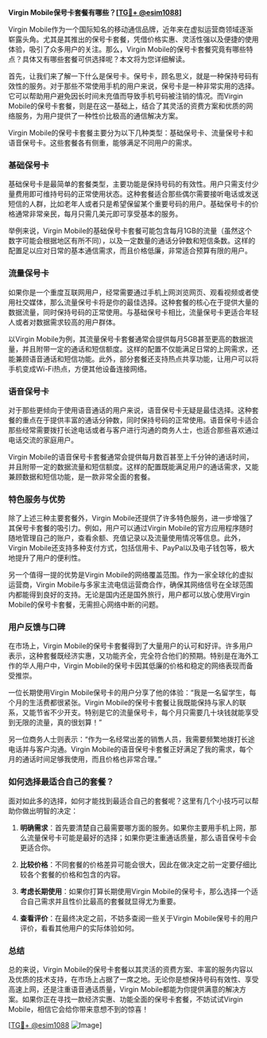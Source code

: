 **Virgin Mobile保号卡套餐有哪些？[[TG💪+ @esim1088](https://t.me/s/esim1088)]**

Virgin Mobile作为一个国际知名的移动通信品牌，近年来在虚拟运营商领域逐渐崭露头角。尤其是其推出的保号卡套餐，凭借价格实惠、灵活性强以及便捷的使用体验，吸引了众多用户的关注。那么，Virgin Mobile的保号卡套餐究竟有哪些特点？具体又有哪些套餐可供选择呢？本文将为您详细解读。

首先，让我们来了解一下什么是保号卡。保号卡，顾名思义，就是一种保持号码有效性的服务。对于那些不常使用手机的用户来说，保号卡是一种非常实用的选择。它可以帮助用户避免因长时间未充值而导致手机号码被注销的情况。而Virgin Mobile的保号卡套餐，则是在这一基础上，结合了其灵活的资费方案和优质的网络服务，为用户提供了一种性价比极高的通信解决方案。

Virgin Mobile的保号卡套餐主要分为以下几种类型：基础保号卡、流量保号卡和语音保号卡。这些套餐各有侧重，能够满足不同用户的需求。

### 基础保号卡

基础保号卡是最简单的套餐类型，主要功能是保持号码的有效性。用户只需支付少量费用即可维持号码的正常使用状态。这种套餐适合那些偶尔需要接听电话或发送短信的人群，比如老年人或者只是希望保留某个重要号码的用户。基础保号卡的价格通常非常亲民，每月只需几美元即可享受基本的服务。

举例来说，Virgin Mobile的基础保号卡套餐可能包含每月1GB的流量（虽然这个数字可能会根据地区有所不同），以及一定数量的通话分钟数和短信条数。这样的配置足以应对日常的基本通信需求，而且价格低廉，非常适合预算有限的用户。

### 流量保号卡

如果你是一个重度互联网用户，经常需要通过手机上网浏览网页、观看视频或者使用社交媒体，那么流量保号卡将是你的最佳选择。这种套餐的核心在于提供大量的数据流量，同时保持号码的正常使用。与基础保号卡相比，流量保号卡更适合年轻人或者对数据需求较高的用户群体。

以Virgin Mobile为例，其流量保号卡套餐通常会提供每月5GB甚至更高的数据流量，并且附带一定的通话和短信额度。这样的配置不仅能满足日常的上网需求，还能兼顾语音通话和短信功能。此外，部分套餐还支持热点共享功能，让用户可以将手机变成Wi-Fi热点，方便其他设备连接网络。

### 语音保号卡

对于那些更倾向于使用语音通话的用户来说，语音保号卡无疑是最佳选择。这种套餐的重点在于提供丰富的通话分钟数，同时保持号码的正常使用。语音保号卡适合那些经常需要拨打长途电话或者与客户进行沟通的商务人士，也适合那些喜欢通过电话交流的家庭用户。

Virgin Mobile的语音保号卡套餐通常会提供每月数百甚至上千分钟的通话时间，并且附带一定的数据流量和短信额度。这样的配置既能满足用户的通话需求，又能兼顾数据和短信功能，是一款非常全面的套餐。

### 特色服务与优势

除了上述三种主要套餐外，Virgin Mobile还提供了许多特色服务，进一步增强了其保号卡套餐的吸引力。例如，用户可以通过Virgin Mobile的官方应用程序随时随地管理自己的账户，查看余额、充值记录以及流量使用情况等信息。此外，Virgin Mobile还支持多种支付方式，包括信用卡、PayPal以及电子钱包等，极大地提升了用户的便利性。

另一个值得一提的优势是Virgin Mobile的网络覆盖范围。作为一家全球化的虚拟运营商，Virgin Mobile与多家主流电信运营商合作，确保其网络信号在全球范围内都能得到良好的支持。无论是国内还是国外旅行，用户都可以放心使用Virgin Mobile的保号卡套餐，无需担心网络中断的问题。

### 用户反馈与口碑

在市场上，Virgin Mobile的保号卡套餐得到了大量用户的认可和好评。许多用户表示，这种套餐既经济实惠，又功能齐全，完全符合他们的预期。特别是在海外工作的华人用户中，Virgin Mobile的保号卡因其低廉的价格和稳定的网络表现而备受推崇。

一位长期使用Virgin Mobile保号卡的用户分享了他的体验：“我是一名留学生，每个月的生活费都很紧张。Virgin Mobile的保号卡套餐让我既能保持与家人的联系，又能节省不少开支。特别是它的流量保号卡，每个月只需要几十块钱就能享受到无限的流量，真的很划算！”

另一位商务人士则表示：“作为一名经常出差的销售人员，我需要频繁地拨打长途电话并与客户沟通。Virgin Mobile的语音保号卡套餐正好满足了我的需求，每个月的通话时间足够我使用，而且价格也非常合理。”

### 如何选择最适合自己的套餐？

面对如此多的选择，如何才能找到最适合自己的套餐呢？这里有几个小技巧可以帮助你做出明智的决定：

1. **明确需求**：首先要清楚自己最需要哪方面的服务。如果你主要用手机上网，那么流量保号卡可能是最好的选择；如果你更注重通话质量，那么语音保号卡会更适合你。

2. **比较价格**：不同套餐的价格差异可能会很大，因此在做决定之前一定要仔细比较各个套餐的价格和包含的内容。

3. **考虑长期使用**：如果你打算长期使用Virgin Mobile的保号卡，那么选择一个适合自己需求并且性价比最高的套餐就显得尤为重要。

4. **查看评价**：在最终决定之前，不妨多查阅一些关于Virgin Mobile保号卡的用户评价，看看其他用户的实际体验如何。

### 总结

总的来说，Virgin Mobile的保号卡套餐以其灵活的资费方案、丰富的服务内容以及优质的技术支持，在市场上占据了一席之地。无论你是想保持号码有效性、享受高速上网，还是注重语音通话质量，Virgin Mobile都能为你提供满意的解决方案。如果你正在寻找一款经济实惠、功能全面的保号卡套餐，不妨试试Virgin Mobile，相信它会给你带来意想不到的惊喜！

[[TG💪+ @esim1088](https://t.me/s/esim1088) ![Image](https://i.postimg.cc/4NQfJmqS/Snipaste-2025-05-13-00-14-12.png)]